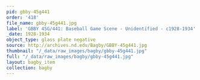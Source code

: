```yaml
---
pid: gbby-45g441
order: '418'
file_name: gbby-45g441.jpg
label: 'GBBY 45G/441: Baseball Game Scene - Unidentified - c1928-1934'
_date: 1928-1934
object_type: glass plate negative
source: http://archives.nd.edu/Bagby/GBBY-45g441.jpg
thumbnail: "/_data/raw_images/bagby/gbby-45g441.jpg"
full: "/_data/raw_images/bagby/gbby-45g441.jpg"
layout: bagby_item
collection: bagby
---
```


